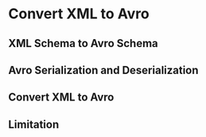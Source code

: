 # Convert XML to Avro

## XML Schema to Avro Schema

## Avro Serialization and Deserialization

## Convert XML to Avro

## Limitation